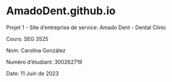 # AmadoDent.github.io

Projet 1 - Site d’entreprise de service: Amado Dent - Dental Clinic

Cours: SEG 3525

Nom: Carolina González

Numéro d’étudiant: 300262719

Date: 11 Juin de 2023

